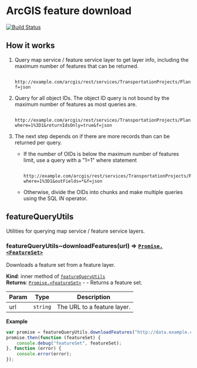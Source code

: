 ArcGIS feature download
=======================

[![Build Status](https://travis-ci.org/WSDOT-GIS/download-arcgis-features.svg?branch=master)](https://travis-ci.org/WSDOT-GIS/download-arcgis-features)

How it works
------------

1. Query map service / feature service layer to get layer info, including the maximum number of features that can be returned.

        http://example.com/arcgis/rest/services/TransportationProjects/PlannedProjects/MapServer/0?f=json

2. Query for all object IDs. The object ID query is not bound by the maximum number of features as most queries are.

        http://example.com/arcgis/rest/services/TransportationProjects/PlannedProjects/MapServer/0/query?where=1%3D1&returnIdsOnly=true&f=json

3. The next step depends on if there are more records than can be returned per query.

    * If the number of OIDs is below the maximum number of features limit, use a query with a "1=1" where statement

            http://example.com/arcgis/rest/services/TransportationProjects/PlannedProjects/MapServer/0/query?where=1%3D1&outFields=*&f=json

    * Otherwise, divide the OIDs into chunks and make multiple queries using the SQL *IN* operator.

<a name="module_featureQueryUtils"></a>

## featureQueryUtils
Utilities for querying map service / feature service layers.

<a name="module_featureQueryUtils..downloadFeatures"></a>

### featureQueryUtils~downloadFeatures(url) ⇒ <code>[Promise.&lt;FeatureSet&gt;](http://resources.arcgis.com/en/help/arcgis-rest-api/index.html#/FeatureSet_object/02r3000002mn000000/)</code>
Downloads a feature set from a feature layer.

**Kind**: inner method of <code>[featureQueryUtils](#module_featureQueryUtils)</code>  
**Returns**: <code>[Promise.&lt;FeatureSet&gt;](http://resources.arcgis.com/en/help/arcgis-rest-api/index.html#/FeatureSet_object/02r3000002mn000000/)</code> - - Returns a feature set.  

| Param | Type | Description |
| --- | --- | --- |
| url | <code>string</code> | The URL to a feature layer. |

**Example**  
```js
var promise = featureQueryUtils.downloadFeatures("http://data.example.com/arcgis/rest/services/Shared/CountyBoundaries/MapServer/0");
promise.then(function (featureSet) {
    console.debug("featureSet", featureSet);
}, function (error) {
    console.error(error);
});
```
